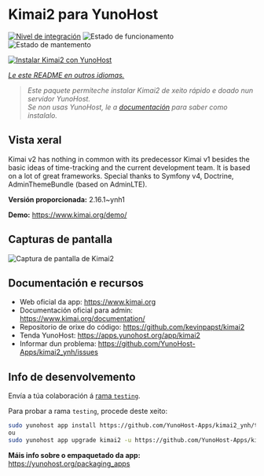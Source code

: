 <!--
NOTA: Este README foi creado automáticamente por <https://github.com/YunoHost/apps/tree/master/tools/readme_generator>
NON debe editarse manualmente.
-->

# Kimai2 para YunoHost

[![Nivel de integración](https://dash.yunohost.org/integration/kimai2.svg)](https://dash.yunohost.org/appci/app/kimai2) ![Estado de funcionamento](https://ci-apps.yunohost.org/ci/badges/kimai2.status.svg) ![Estado de mantemento](https://ci-apps.yunohost.org/ci/badges/kimai2.maintain.svg)

[![Instalar Kimai2 con YunoHost](https://install-app.yunohost.org/install-with-yunohost.svg)](https://install-app.yunohost.org/?app=kimai2)

*[Le este README en outros idiomas.](./ALL_README.md)*

> *Este paquete permíteche instalar Kimai2 de xeito rápido e doado nun servidor YunoHost.*  
> *Se non usas YunoHost, le a [documentación](https://yunohost.org/install) para saber como instalalo.*

## Vista xeral

Kimai v2 has nothing in common with its predecessor Kimai v1 besides the basic ideas of time-tracking and the current development team. It is based on a lot of great frameworks. Special thanks to Symfony v4, Doctrine, AdminThemeBundle (based on AdminLTE).


**Versión proporcionada:** 2.16.1~ynh1

**Demo:** <https://www.kimai.org/demo/>

## Capturas de pantalla

![Captura de pantalla de Kimai2](./doc/screenshots/screenshot1.png)

## Documentación e recursos

- Web oficial da app: <https://www.kimai.org>
- Documentación oficial para admin: <https://www.kimai.org/documentation/>
- Repositorio de orixe do código: <https://github.com/kevinpapst/kimai2>
- Tenda YunoHost: <https://apps.yunohost.org/app/kimai2>
- Informar dun problema: <https://github.com/YunoHost-Apps/kimai2_ynh/issues>

## Info de desenvolvemento

Envía a túa colaboración á [rama `testing`](https://github.com/YunoHost-Apps/kimai2_ynh/tree/testing).

Para probar a rama `testing`, procede deste xeito:

```bash
sudo yunohost app install https://github.com/YunoHost-Apps/kimai2_ynh/tree/testing --debug
ou
sudo yunohost app upgrade kimai2 -u https://github.com/YunoHost-Apps/kimai2_ynh/tree/testing --debug
```

**Máis info sobre o empaquetado da app:** <https://yunohost.org/packaging_apps>
